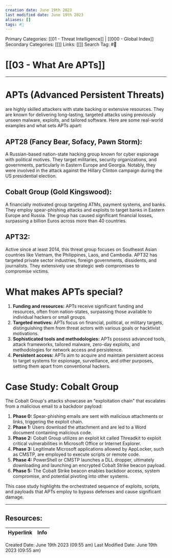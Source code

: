 ```yaml
---
creation date: June 19th 2023
last modified date: June 19th 2023
aliases: []
tags: #📖
---
```


Primary Categories: [[01 - Threat Intelligence]] | [[000 - Global Index]] 
Secondary Categories: [[]] 
Links: [[]] 
Search Tag: #📖  

# [[03 - What Are APTs]]  
---

# APTs (Advanced Persistent Threats) 
are highly skilled attackers with state backing or extensive resources. They are known for delivering long-lasting, targeted attacks using previously unseen malware, exploits, and tailored software. Here are some real-world examples and what sets APTs apart:

## APT28 (Fancy Bear, Sofacy, Pawn Storm):
A Russian-based nation-state hacking group known for cyber espionage with political motives. They target militaries, security organizations, and governments, particularly in Eastern Europe and Georgia. Notably, they were involved in the attack against the Hillary Clinton campaign during the US presidential election.

## Cobalt Group (Gold Kingswood):
A financially motivated group targeting ATMs, payment systems, and banks. They employ spear-phishing attacks and exploits to target banks in Eastern Europe and Russia. The group has caused significant financial losses, surpassing a billion Euros across more than 40 countries.

## APT32:
Active since at least 2014, this threat group focuses on Southeast Asian countries like Vietnam, the Philippines, Laos, and Cambodia. APT32 has targeted private sector industries, foreign governments, dissidents, and journalists. They extensively use strategic web compromises to compromise victims.

# What makes APTs special?

1. **Funding and resources:** APTs receive significant funding and resources, often from nation-states, surpassing those available to individual hackers or small groups.
2. **Targeted motives:** APTs focus on financial, political, or military targets, distinguishing them from threat actors with various goals or hacktivist motivations.
3. **Sophisticated tools and methodologies:** APTs possess advanced tools, attack frameworks, tailored malware, zero-day exploits, and methodologies for network access and persistence.
4. **Persistent access:** APTs aim to acquire and maintain persistent access to target systems for espionage, surveillance, and other purposes, setting them apart from conventional hackers.

# Case Study: Cobalt Group

The Cobalt Group's attacks showcase an "exploitation chain" that escalates from a malicious email to a backdoor payload:

1. **Phase 0:** Spear-phishing emails are sent with malicious attachments or links, triggering the exploit chain.
2. **Phase 1:** Users download the attachment and are led to a Word document containing malicious code.
3. **Phase 2:** Cobalt Group utilizes an exploit kit called Threadkit to exploit critical vulnerabilities in Microsoft Office or Internet Explorer.
4. **Phase 3:** Legitimate Microsoft applications allowed by AppLocker, such as CMSTP, are employed to execute scripts or remote code.
5. **Phase 4:** PowerShell or CMSTP launches a DLL dropper, ultimately downloading and launching an encrypted Cobalt Strike beacon payload.
6. **Phase 5:** The Cobalt Strike beacon enables backdoor access, system compromise, and potential pivoting into other systems.

This case study highlights the orchestrated sequence of exploits, scripts, and payloads that APTs employ to bypass defenses and cause significant damage.


___

## Resources:

| Hyperlink | Info |
| --------- | ---- |


Created Date: June 19th 2023 (09:55 am) 
Last Modified Date: June 19th 2023 (09:55 am)
